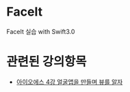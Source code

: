 # FaceIt
FaceIt 실습 with Swift3.0

# 관련된 강의항목

* [아이오에스 4강 얼굴앱을 만들며 뷰를 알자](https://www.youtube.com/playlist?list=PLE0Is7fZwoLCpiqNmVyUZyhvNTP5cH-AP)
